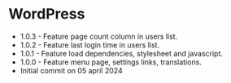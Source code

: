 # WordPress
- 1.0.3 - Feature page count column in users list.
- 1.0.2 - Feature last login time in users list.
- 1.0.1 - Feature load dependencies, stylesheet and javascript.
- 1.0.0 - Feature menu page, settings links, translations. 
- Initial commit on 05 april 2024
 
